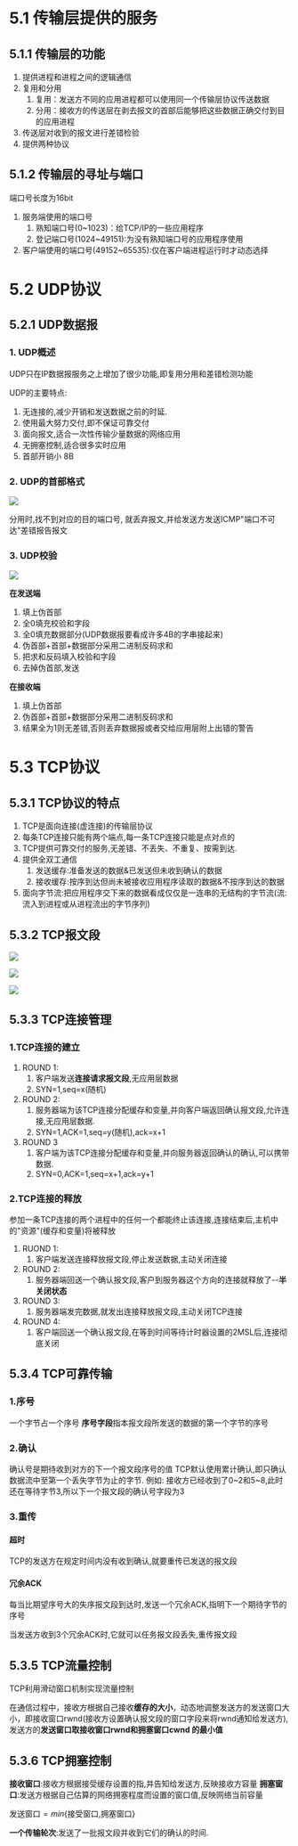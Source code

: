 # 5.1 传输层提供的服务

## 5.1.1 传输层的功能

1. 提供进程和进程之间的逻辑通信
2. 复用和分用
   1. 复用：发送方不同的应用进程都可以使用同一个传输层协议传送数据
   2. 分用：接收方的传送层在剥去报文的首部后能够把这些数据正确交付到目的应用进程
3. 传送层对收到的报文进行差错检验
4. 提供两种协议

## 5.1.2 传输层的寻址与端口

端口号长度为16bit

1. 服务端使用的端口号
   1. 熟知端口号(0~1023)：给TCP/IP的一些应用程序
   2. 登记端口号(1024~49151):为没有熟知端口号的应用程序使用
2. 客户端使用的端口号(49152~65535):仅在客户端进程运行时才动态选择

# 5.2 UDP协议

## 5.2.1 UDP数据报

### 1. UDP概述

UDP只在IP数据报服务之上增加了很少功能,即复用分用和差错检测功能

UDP的主要特点:
1. 无连接的,减少开销和发送数据之前的时延.
2. 使用最大努力交付,即不保证可靠交付
3. 面向报文,适合一次性传输少量数据的网络应用
4. 无拥塞控制,适合很多实时应用
5. 首部开销小 8B

### 2. UDP的首部格式

![](2021-08-11-23-15-07.png)

分用时,找不到对应的目的端口号, 就丢弃报文,并给发送方发送ICMP"端口不可达"差错报告报文

### 3. UDP校验

![](2021-08-11-23-19-15.png)

**在发送端**
1. 填上伪首部
2. 全0填充校验和字段
3. 全0填充数据部分(UDP数据报要看成许多4B的字串接起来)
4. 伪首部+首部+数据部分采用二进制反码求和
5. 把求和反码填入校验和字段
6. 去掉伪首部,发送

**在接收端**
1. 填上伪首部
2. 伪首部+首部+数据部分采用二进制反码求和
3. 结果全为1则无差错,否则丢弃数据报或者交给应用层附上出错的警告

# 5.3 TCP协议

## 5.3.1 TCP协议的特点

1. TCP是面向连接(虚连接)的传输层协议
2. 每条TCP连接只能有两个端点,每一条TCP连接只能是点对点的
3. TCP提供可靠交付的服务,无差错、不丢失、不重复、按需到达.
4. 提供全双工通信
   1. 发送缓存:准备发送的数据&已发送但未收到确认的数据
   2. 接收缓存:按序到达但尚未被接收应用程序读取的数据&不按序到达的数据
5. 面向字节流:把应用程序交下来的数据看成仅仅是一连串的无结构的字节流(流:流入到进程或从进程流出的字节序列)

## 5.3.2 TCP报文段

![](2021-08-12-22-05-29.png)

![](2021-08-12-22-11-49.png)

![](2021-08-12-22-24-37.png)

## 5.3.3 TCP连接管理

### 1.TCP连接的建立

1. ROUND 1:
   1. 客户端发送**连接请求报文段**,无应用层数据
   2. SYN=1,seq=x(随机)
2. ROUND 2:
   1. 服务器端为该TCP连接分配缓存和变量,并向客户端返回确认报文段,允许连接,无应用层数据.
   2. SYN=1,ACK=1,seq=y(随机),ack=x+1
3. ROUND 3
   1. 客户端为该TCP连接分配缓存和变量,并向服务器返回确认的确认,可以携带数据.
   2. SYN=0,ACK=1,seq=x+1,ack=y+1
### 2.TCP连接的释放


参加一条TCP连接的两个进程中的任何一个都能终止该连接,连接结束后,主机中的"资源"(缓存和变量)将被释放

1. RUOND 1:
   1. 客户端发送连接释放报文段,停止发送数据,主动关闭连接
2. ROUND 2:
   1. 服务器端回送一个确认报文段,客户到服务器这个方向的连接就释放了--**半关闭状态**
3. ROUND 3:
   1. 服务器端发完数据,就发出连接释放报文段,主动关闭TCP连接
4. ROUND 4:
   1. 客户端回送一个确认报文段,在等到时间等待计时器设置的2MSL后,连接彻底关闭

## 5.3.4 TCP可靠传输

### 1.序号
一个字节占一个序号
**序号字段**指本报文段所发送的数据的第一个字节的序号 

### 2.确认

确认号是期待收到对方的下一个报文段序号的值
TCP默认使用累计确认,即只确认数据流中至第一个丢失字节为止的字节.
例如:
接收方已经收到了0~2和5~8,此时还在等待字节3,所以下一个报文段的确认号字段为3

### 3.重传

#### 超时

TCP的发送方在规定时间内没有收到确认,就要重传已发送的报文段

#### 冗余ACK

每当比期望序号大的失序报文段到达时,发送一个冗余ACK,指明下一个期待字节的序号

当发送方收到3个冗余ACK时,它就可以任务报文段丢失,重传报文段

## 5.3.5 TCP流量控制

TCP利用滑动窗口机制实现流量控制

在通信过程中，接收方根据自己接收**缓存的大小**，动态地调整发送方的发送窗口大小，即接收窗口rwnd(接收方设置确认报文段的窗口字段来将rwnd通知给发送方),发送方的**发送窗口取接收窗口rwnd和拥塞窗口cwnd 的最小值**

## 5.3.6 TCP拥塞控制

**接收窗口**:接收方根据接受缓存设置的指,并告知给发送方,反映接收方容量
**拥塞窗口**:发送方根据自己估算的网络拥塞程度而设置的窗口值,反映网络当前容量

发送窗口$=min${接受窗口,拥塞窗口}

**一个传输轮次**:发送了一批报文段并收到它们的确认的时间.